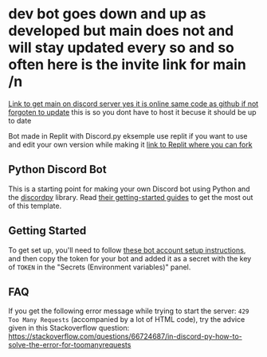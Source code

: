 # dev bot goes down and up as developed but main does not and will stay updated every so and so often here is the invite link for main /n
[Link to get main on discord server yes it is online same code as github if not forgoten to update](https://discord.com/oauth2/authorize?client_id=1208530587544191057&permissions=0&scope=bot)
this is so you dont have to host it becuse it should be up to date




Bot made in Replit with Discord.py eksemple use replit if you want to use and edit your own version while making it [link to Replit where you can fork](https://replit.com/@NoahGrimstad/test-Chatbot) 

## Python Discord Bot

This is a starting point for making your own Discord bot using Python and the [discordpy](https://discordpy.readthedocs.io/) library.
Read [their getting-started guides](https://discordpy.readthedocs.io/en/stable/#getting-started) to get the most out of this template.

## Getting Started

To get set up, you'll need to follow [these bot account setup instructions](https://discordpy.readthedocs.io/en/stable/discord.html),
and then copy the token for your bot and added it as a secret with the key of `TOKEN` in the "Secrets (Environment variables)" panel.

## FAQ

If you get the following error message while trying to start the server: `429 Too Many Requests` (accompanied by a lot of HTML code), 
try the advice given in this Stackoverflow question:
https://stackoverflow.com/questions/66724687/in-discord-py-how-to-solve-the-error-for-toomanyrequests
